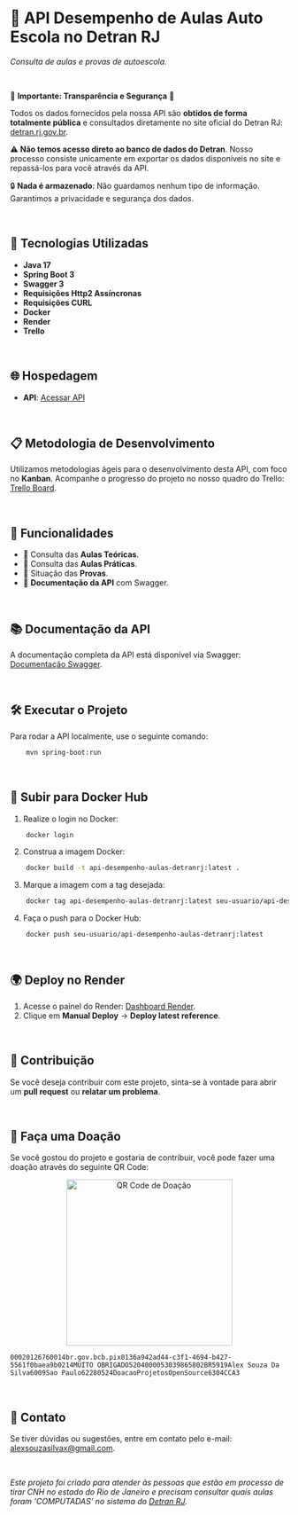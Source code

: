 
# 🚗 API Desempenho de Aulas Auto Escola no Detran RJ
_Consulta de aulas e provas de autoescola._

<br>

🚨 **Importante: Transparência e Segurança** 🚨

Todos os dados fornecidos pela nossa API são **obtidos de forma totalmente pública** e consultados diretamente no site oficial do Detran RJ: [detran.rj.gov.br](https://detran.rj.gov.br).

⚠️ **Não temos acesso direto ao banco de dados do Detran**. Nosso processo consiste unicamente em exportar os dados disponíveis no site e repassá-los para você através da API.

🔒 **Nada é armazenado**: Não guardamos nenhum tipo de informação. Garantimos a privacidade e segurança dos dados.

<br>

## 🚀 Tecnologias Utilizadas

- **Java 17**
- **Spring Boot 3**
- **Swagger 3**
- **Requisições Http2 Assíncronas**
- **Requisições CURL**
- **Docker**
- **Render**
- **Trello**

<br>

## 🌐 Hospedagem

- **API**: [Acessar API](https://api-desempenho-aulas-detranrj.onrender.com/)

<br>

## 📋 Metodologia de Desenvolvimento

Utilizamos metodologias ágeis para o desenvolvimento desta API, com foco no **Kanban**. Acompanhe o progresso do projeto no nosso quadro do Trello: [Trello Board](https://trello.com/b/x0ljXeUp/desempenho-aulas-auto-escola-detran-rj).

<br>

## 🔧 Funcionalidades

- 📍 Consulta das **Aulas Teóricas**.
- 📍 Consulta das **Aulas Práticas**.
- 📍 Situação das **Provas**.
- 📑 **Documentação da API** com Swagger.

<br>

## 📚 Documentação da API

A documentação completa da API está disponível via Swagger: [Documentação Swagger](https://api-desempenho-aulas-detranrj.onrender.com/swagger-ui/index.html).

<br>

## 🛠️ Executar o Projeto

Para rodar a API localmente, use o seguinte comando:

```bash
    mvn spring-boot:run
```

<br>

## 🚢 Subir para Docker Hub

1. Realize o login no Docker:

```bash
    docker login
```

2. Construa a imagem Docker:

```bash
    docker build -t api-desempenho-aulas-detranrj:latest .
```

3. Marque a imagem com a tag desejada:

```bash
    docker tag api-desempenho-aulas-detranrj:latest seu-usuario/api-desempenho-aulas-detranrj:latest
```

4. Faça o push para o Docker Hub:

```bash
    docker push seu-usuario/api-desempenho-aulas-detranrj:latest
```

<br>

## 🌍 Deploy no Render

1. Acesse o painel do Render: [Dashboard Render](https://dashboard.render.com/web/srv-cuh95lhu0jms7380bf2g).
2. Clique em **Manual Deploy** → **Deploy latest reference**.

<br>

## 🤝 Contribuição

Se você deseja contribuir com este projeto, sinta-se à vontade para abrir um **pull request** ou **relatar um problema**.

<br>

## 💖 Faça uma Doação

Se você gostou do projeto e gostaria de contribuir, você pode fazer uma doação através do seguinte QR Code:

<p align="center">
  <img width="300" height="auto" src="https://raw.githubusercontent.com/AlexSouzaSilvax/desempenho-aulas-dentranrj/refs/heads/dev/assets/qrcode-pix.jpg" alt="QR Code de Doação" />
</p>

```
00020126760014br.gov.bcb.pix0136a942ad44-c3f1-4694-b427-5561f0baea9b0214MUITO OBRIGADO5204000053039865802BR5919Alex Souza Da Silva6009Sao Paulo62280524DoacaoProjetosOpenSource6304CCA3
```

<br>

## 📩 Contato

Se tiver dúvidas ou sugestões, entre em contato pelo e-mail: [alexsouzasilvax@gmail.com](mailto:alexsouzasilvax@gmail.com).

<br>


_Este projeto foi criado para atender às pessoas que estão em processo de tirar CNH no estado do Rio de Janeiro e precisam consultar quais aulas foram 'COMPUTADAS' no sistema do [Detran RJ](https://detran.rj.gov.br)._

